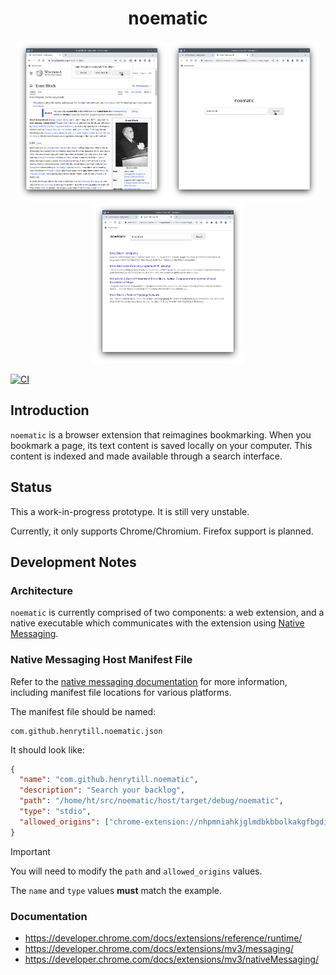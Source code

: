 <h1 align="center">noematic</h1>

<p align="center">
  <img src="doc/popup.png" width="240" />
  <img src="doc/search.png" width="240" />
  <img src="doc/results.png" width="240" />
</p>

[![CI](https://github.com/henrytill/noematic/actions/workflows/ci.yml/badge.svg)](https://github.com/henrytill/noematic/actions/workflows/ci.yml)

## Introduction

`noematic` is a browser extension that reimagines bookmarking. When you bookmark a page, its text content is saved locally on your computer. This content is indexed and made available through a search interface.

## Status

This a work-in-progress prototype. It is still very unstable.

Currently, it only supports Chrome/Chromium. Firefox support is planned.

## Development Notes

### Architecture

`noematic` is currently comprised of two components: a web extension, and a native executable which communicates with the extension using [Native Messaging](https://developer.chrome.com/docs/extensions/mv3/nativeMessaging/).

### Native Messaging Host Manifest File

Refer to the [native messaging documentation](https://developer.chrome.com/docs/extensions/mv3/nativeMessaging/) for more information, including manifest file locations for various platforms.

The manifest file should be named:

```
com.github.henrytill.noematic.json
```

It should look like:

```json
{
  "name": "com.github.henrytill.noematic",
  "description": "Search your backlog",
  "path": "/home/ht/src/noematic/host/target/debug/noematic",
  "type": "stdio",
  "allowed_origins": ["chrome-extension://nhpmniahkjglmdbkbbolkakgfbgdiplj/"]
}
```

> [!IMPORTANT]
> You will need to modify the `path` and `allowed_origins` values.
>
> The `name` and `type` values **must** match the example.

### Documentation

- <https://developer.chrome.com/docs/extensions/reference/runtime/>
- <https://developer.chrome.com/docs/extensions/mv3/messaging/>
- <https://developer.chrome.com/docs/extensions/mv3/nativeMessaging/>
